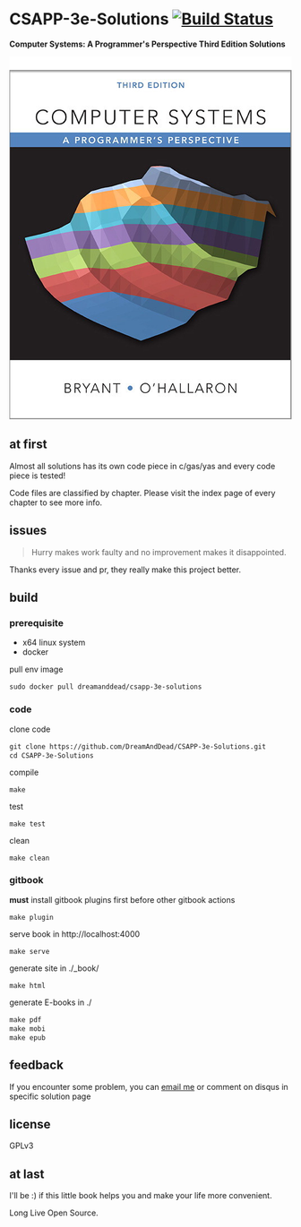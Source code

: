 # CSAPP-3e-Solutions [![Build Status](https://travis-ci.org/DreamAndDead/CSAPP-3e-Solutions.svg?branch=master)](https://travis-ci.org/DreamAndDead/CSAPP-3e-Solutions)

**Computer Systems: A Programmer's Perspective Third Edition Solutions**

![csapp3e-cover](./assets/csapp3e-cover.jpg)

## at first

Almost all solutions has its own code piece in c/gas/yas and every code piece
is tested!

Code files are classified by chapter. Please visit the index page of every chapter to see more info.

## issues

> Hurry makes work faulty and no improvement makes it disappointed.

Thanks every issue and pr, they really make this project better.

## build

### prerequisite
- x64 linux system
- docker

pull env image

    sudo docker pull dreamanddead/csapp-3e-solutions

### code

clone code

    git clone https://github.com/DreamAndDead/CSAPP-3e-Solutions.git
    cd CSAPP-3e-Solutions

compile

    make

test

    make test

clean

    make clean

### gitbook

**must** install gitbook plugins first before other gitbook actions

    make plugin

serve book in http://localhost:4000

    make serve

generate site in ./_book/

    make html

generate E-books in ./

    make pdf
    make mobi
    make epub

## feedback

If you encounter some problem, you can [email me][gmail] or comment on disqus
in specific solution page

[gmail]: mailto:aquairain@gmail.com

## license

GPLv3

## at last

I'll be :) if this little book helps you and make your life more convenient.

Long Live Open Source.
